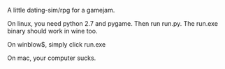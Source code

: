 A little dating-sim/rpg for a gamejam.



On linux, you need python 2.7 and pygame. Then run run.py. The run.exe binary should work in wine too.

On winblow$, simply click run.exe

On mac, your computer sucks.
